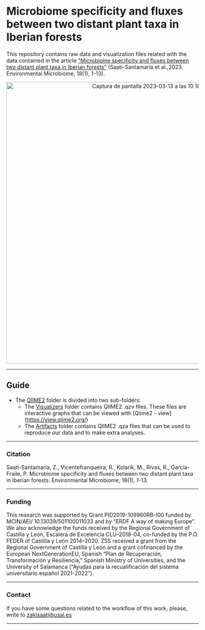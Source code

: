 # Microbiome specificity and fluxes between two distant plant taxa in Iberian forests

This repository contains raw data and visualization files related with the data contained in the article ["Microbiome specificity and fluxes between two distant plant taxa in Iberian forests"](https://environmentalmicrobiome.biomedcentral.com/articles/10.1186/s40793-023-00520-x) (Saati-Santamaría et al.,2023. Environmental Microbiome, 18(1), 1-13).


<p align="center">
  <img width="739" alt="Captura de pantalla 2023-03-13 a las 10 18 36" src="https://user-images.githubusercontent.com/50806485/224658565-fb643eac-5c52-431e-b9b9-3f6f51b669d3.png">


---
## Guide
- The [QIIME2](./QIIME2/) folder is divided into two sub-folders:
  - The [Visualizers](./QIIME2/Visualizers/) folder contains QIIME2 .qzv files. These files are interactive graphs that can be viewed with [Qiime2 - view] (https://view.qiime2.org/)
  - The [Artifacts](./QIIME2/Artifacts/) folder contains QIIME2 .qza files that can be used to reproduce our data and to make extra analyses.
  
---

### Citation

Saati-Santamaría, Z., Vicentefranqueira, R., Kolarik, M., Rivas, R., García-Fraile, P. Microbiome specificity and fluxes between two distant plant taxa in Iberian forests. Environmental Microbiome, 18(1), 1-13.

---

### Funding

This research was supported by Grant PID2019-109960RB-I00 funded by MCIN/AEI/ 10.13039/501100011033 and by “ERDF A way of making Europe”. We also acknowledge the funds received by the Regional Government of Castilla y León, Escalera de Excelencia CLU-2018-04, co-funded by the P.O. FEDER of Castilla y León 2014–2020. ZSS received a grant from the Regional Government of Castilla y León and a grant cofinanced by the European NextGenerationEU, Spanish “Plan de Recuperación, Transformación y Resiliencia,” Spanish Ministry of Universities, and the University of Salamanca (“Ayudas para la recualificación del sistema universitario español 2021-2022”).

---


### Contact

If you have some questions related to the workflow of this work, please, write to zakisaati@usal.es

----
